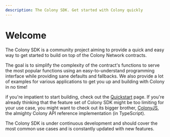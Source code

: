 ```yaml
---
description: The Colony SDK. Get started with Colony quickly
---
```


# Welcome

The Colony SDK is a community project aiming to provide a quick and easy way to get started to build on top of the Colony Network contracts.

The goal is to simplify the complexity of the contract's functions to serve the most popular functions using an easy-to-understand programming interface while providing sane defaults and fallbacks. We also provide a lot of examples for various applications to get you up and building with Colony in no time!

if you're impatient to start building, check out the [Quickstart](start.md) page. If you're already thinking that the feature set of Colony SDK might be too limiting for your use case, you might want to check out its bigger brother, [ColonyJS](https://github.com/JoinColony/colonyJS), the almighty Colony API reference implementation (in TypeScript).

The Colony SDK is under continuous development and should cover the most common use cases and is constantly updated with new features.
